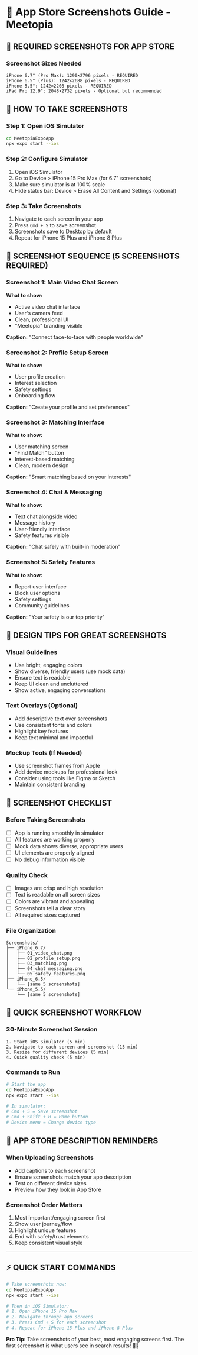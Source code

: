 # 📱 App Store Screenshots Guide - Meetopia

## 🎯 REQUIRED SCREENSHOTS FOR APP STORE

### Screenshot Sizes Needed
```
iPhone 6.7" (Pro Max): 1290×2796 pixels - REQUIRED
iPhone 6.5" (Plus): 1242×2688 pixels - REQUIRED  
iPhone 5.5": 1242×2208 pixels - REQUIRED
iPad Pro 12.9": 2048×2732 pixels - Optional but recommended
```

## 📸 HOW TO TAKE SCREENSHOTS

### Step 1: Open iOS Simulator
```bash
cd MeetopiaExpoApp
npx expo start --ios
```

### Step 2: Configure Simulator
1. Open iOS Simulator
2. Go to Device > iPhone 15 Pro Max (for 6.7" screenshots)
3. Make sure simulator is at 100% scale
4. Hide status bar: Device > Erase All Content and Settings (optional)

### Step 3: Take Screenshots
1. Navigate to each screen in your app
2. Press `Cmd + S` to save screenshot
3. Screenshots save to Desktop by default
4. Repeat for iPhone 15 Plus and iPhone 8 Plus

## 🎨 SCREENSHOT SEQUENCE (5 SCREENSHOTS REQUIRED)

### Screenshot 1: Main Video Chat Screen
**What to show:**
- Active video chat interface
- User's camera feed
- Clean, professional UI
- "Meetopia" branding visible

**Caption:** "Connect face-to-face with people worldwide"

### Screenshot 2: Profile Setup Screen  
**What to show:**
- User profile creation
- Interest selection
- Safety settings
- Onboarding flow

**Caption:** "Create your profile and set preferences"

### Screenshot 3: Matching Interface
**What to show:**
- User matching screen
- "Find Match" button
- Interest-based matching
- Clean, modern design

**Caption:** "Smart matching based on your interests"

### Screenshot 4: Chat & Messaging
**What to show:**
- Text chat alongside video
- Message history
- User-friendly interface
- Safety features visible

**Caption:** "Chat safely with built-in moderation"

### Screenshot 5: Safety Features
**What to show:**
- Report user interface
- Block user options
- Safety settings
- Community guidelines

**Caption:** "Your safety is our top priority"

## 🎨 DESIGN TIPS FOR GREAT SCREENSHOTS

### Visual Guidelines
- Use bright, engaging colors
- Show diverse, friendly users (use mock data)
- Ensure text is readable
- Keep UI clean and uncluttered
- Show active, engaging conversations

### Text Overlays (Optional)
- Add descriptive text over screenshots
- Use consistent fonts and colors
- Highlight key features
- Keep text minimal and impactful

### Mockup Tools (If Needed)
- Use screenshot frames from Apple
- Add device mockups for professional look
- Consider using tools like Figma or Sketch
- Maintain consistent branding

## 📱 SCREENSHOT CHECKLIST

### Before Taking Screenshots
- [ ] App is running smoothly in simulator
- [ ] All features are working properly
- [ ] Mock data shows diverse, appropriate users
- [ ] UI elements are properly aligned
- [ ] No debug information visible

### Quality Check
- [ ] Images are crisp and high resolution
- [ ] Text is readable on all screen sizes
- [ ] Colors are vibrant and appealing
- [ ] Screenshots tell a clear story
- [ ] All required sizes captured

### File Organization
```
Screenshots/
├── iPhone_6.7/
│   ├── 01_video_chat.png
│   ├── 02_profile_setup.png
│   ├── 03_matching.png
│   ├── 04_chat_messaging.png
│   └── 05_safety_features.png
├── iPhone_6.5/
│   └── [same 5 screenshots]
└── iPhone_5.5/
    └── [same 5 screenshots]
```

## 🚀 QUICK SCREENSHOT WORKFLOW

### 30-Minute Screenshot Session
```
1. Start iOS Simulator (5 min)
2. Navigate to each screen and screenshot (15 min)
3. Resize for different devices (5 min)
4. Quick quality check (5 min)
```

### Commands to Run
```bash
# Start the app
cd MeetopiaExpoApp
npx expo start --ios

# In simulator:
# Cmd + S = Save screenshot
# Cmd + Shift + H = Home button
# Device menu = Change device type
```

## 📝 APP STORE DESCRIPTION REMINDERS

### When Uploading Screenshots
- Add captions to each screenshot
- Ensure screenshots match your app description
- Test on different device sizes
- Preview how they look in App Store

### Screenshot Order Matters
1. Most important/engaging screen first
2. Show user journey/flow
3. Highlight unique features
4. End with safety/trust elements
5. Keep consistent visual style

---

## ⚡ QUICK START COMMANDS

```bash
# Take screenshots now:
cd MeetopiaExpoApp
npx expo start --ios

# Then in iOS Simulator:
# 1. Open iPhone 15 Pro Max
# 2. Navigate through app screens
# 3. Press Cmd + S for each screenshot
# 4. Repeat for iPhone 15 Plus and iPhone 8 Plus
```

**Pro Tip:** Take screenshots of your best, most engaging screens first. The first screenshot is what users see in search results! 📱✨ 